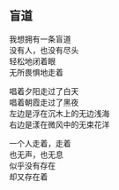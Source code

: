 ## 盲道

我想拥有一条盲道<br>
没有人，也没有尽头<br>
轻松地闭着眼<br>
无所畏惧地走着<br>

唱着夕阳走过了白天<br>
唱着朝霞走过了黑夜<br>
左边是浮在沉木上的无边浅海<br>
右边是漾在微风中的无束花洋<br>

一个人走着，走着<br>
也无声，也无息<br>
似乎没有存在<br>
却又存在着<br>

